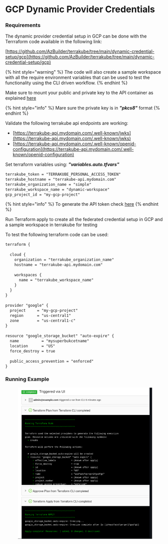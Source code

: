 # GCP Dynamic Provider Credentials

### Requirements

The dynamic provider credential setup in GCP  can be done with the Terrraform code available in the following link:

[https://github.com/AzBuilder/terrakube/tree/main/dynamic-credential-setup/gcp](https://github.com/AzBuilder/terrakube/tree/main/dynamic-credential-setup/gcp)

{% hint style="warning" %}
The code will also create a sample workspace with all the require environment variables that can be used to test the functionality using the CLI driven workflow.
{% endhint %}

Make sure to mount your public and private key to the API container as explained [here](https://docs.terrakube.io/user-guide/workspaces/dynamic-provider-credentials#generate-public-and-private-key)

{% hint style="info" %}
Mare sure the private key is in _**"pkcs8"**_ format
{% endhint %}

Validate the following terrakube api endpoints are working:

* [https://terrakube-api.mydomain.com/.well-known/jwks](https://terrakube-api.mydomain.com/.well-known/jwks)
* [https://terrakube-api.mydomain.com/.well-known/openid-configuration](https://terrakube-api.mydomain.com/.well-known/openid-configuration)

Set terraform variables using: _**"variables.auto.tfvars"**_

```
terrakube_token = "TERRAKUBE_PERSONAL_ACCESS_TOKEN"
terrakube_hostname = "terrakube-api.mydomain.com"
terrakube_organization_name = "simple"
terrakube_workspace_name = "dynamic-workspace"
gcp_project_id = "my-gcp-project"

```

{% hint style="info" %}
To generate the API token check [here](https://docs.terrakube.io/user-guide/organizations/api-tokens)
{% endhint %}

Run Terraform apply to create all the federated credential setup in GCP and a sample workspace in terrakube for testing

To test the following terraform code can be used:

```
terraform {

  cloud {
    organization = "terrakube_organization_name"
    hostname = "terrakube-api.mydomain.com"

    workspaces {
      name = "terrakube_workspace_name"
    }
  }
}

provider "google" {
  project     = "my-gcp-project"
  region      = "us-central1"
  zone        = "us-central1-c"
}

resource "google_storage_bucket" "auto-expire" {
  name          = "mysuperbukcetname"
  location      = "US"
  force_destroy = true

  public_access_prevention = "enforced"
}
```

### Running Example

<figure><img src="../../../.gitbook/assets/image (385).png" alt=""><figcaption></figcaption></figure>
